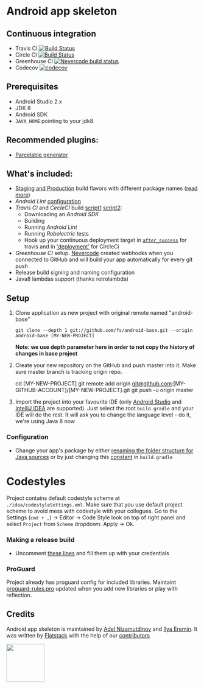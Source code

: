 Android app skeleton
=======================================
## Continuous integration
* Travis CI [![Build Status](https://travis-ci.org/fs/android-base.png)](https://travis-ci.org/fs/android-base/pull_requests)
* Circle CI [![Build Status](https://circleci.com/gh/fs/android-base.png?style=shield&circle-token=c932b3e8650c436df970e9d1e9e06e8ef8fc9893)](https://circleci.com/gh/fs/android-base)
* Greenhouse CI [![Nevercode build status](https://app.nevercode.io/api/projects/e593d665-7dba-480e-955d-59e7935c61b9/workflows/271f3337-1abb-4504-82f6-a037c50cddf4/status_badge.svg?branch=master&style=shields)](https://app.nevercode.io/#/project/e593d665-7dba-480e-955d-59e7935c61b9/workflow/271f3337-1abb-4504-82f6-a037c50cddf4/latestBuild?branch=master)
* Codecov [![codecov](https://codecov.io/gh/fs/android-base/branch/master/graph/badge.svg)](https://codecov.io/gh/fs/android-base)

## Prerequisites
* Android Studio 2.x
* JDK 8
* Android SDK
* `JAVA_HOME` pointing to your jdk8

## Recommended plugins:
* [Parcelable generator](https://github.com/mcharmas/android-parcelable-intellij-plugin)

## What's included:
* [Staging and Production](https://github.com/fs/android-base/blob/master/app/build.gradle#L29-L38) build flavors with different package names ([read more](http://tools.android.com/tech-docs/new-build-system/user-guide#TOC-Product-flavors))
* *Android Lint* [configuration](https://github.com/fs/android-base/blob/master/app/build.gradle#L56-L61)
* *Travis CI* and *CircleCI* build [script1](https://github.com/fs/android-base/blob/master/.travis.yml) [script2](https://github.com/fs/android-base/blob/master/circle.yml):
    * Downloading an *Android SDK*
    * Building
    * Running *Android Lint*
    * Running *Robolectric* tests
    * Hook up your continuous deployment target in [`after_success`](https://github.com/fs/android-base/blob/master/.travis.yml#L40) for travis and in ['deployment'](https://github.com/fs/android-base/blob/master/circle.yml#L20) for CircleCi
* *Greenhouse CI* setup. [Nevercode](http://greenhouseci.com/) created webhooks when you connected to GitHub and will build your app automatically for every git push
* Release build signing and naming configuration
* Java8 lambdas support (thanks retrolambda)

## Setup
 1. Clone application as new project with original remote named "android-base"

    	git clone --depth 1 git://github.com/fs/android-base.git --origin android-base [MY-NEW-PROJECT]

    **Note: we use depth parameter here in order to not copy the history of changes in base project**

 2. Create your new repository on the GitHub and push master into it. Make sure master branch is tracking origin repo.

      cd [MY-NEW-PROJECT]
    	git remote add origin git@github.com:[MY-GITHUB-ACCOUNT]/[MY-NEW-PROJECT].git
    	git push -u origin master

 3. Import the project into your favourite IDE (only [Android Studio](https://developer.android.com/sdk/installing/studio.html) and [IntelliJ IDEA](http://www.jetbrains.com/idea/) are supported).
Just select the root `build.gradle` and your IDE will do the rest.
It will ask you to change the language level - do it, we're using Java 8 now

### Configuration
* Change your app's package by either [renaming the folder structure for Java sources](https://github.com/fs/android-base/tree/master/app/src/main/java/com/flatstack/android) or by just changing this [constant](https://github.com/fs/android-base/blob/master/app/build.gradle#L5) in `build.gradle`

# Codestyles
Project contains default codestyle scheme at `./idea/codestyleSettings.xml`. Make sure that you use default project scheme to avoid mess with codestyle with your collegues.
Go to the Settings (`cmd + ,`) -> Editor -> Code Style look on top of right panel and select `Project` from `Scheme` dropdown. Apply -> Ok.

### Making a release build
* Uncomment [these lines](https://github.com/fs/android-base/blob/master/app/build.gradle#L41-L48) and fill them up with your credentials

### ProGuard
Project already has proguard config for included libraries.
Maintaint [proguard-rules.pro](https://github.com/fs/android-base/blob/master/app/proguard-rules.pro) updated when you add new libraries or play with reflection.

## Credits
Android app skeleton is maintained by [Adel Nizamutdinov](http://github.com/adelnizamutdinov) and [Ilya Eremin](http://github.com/ilyaeremin).
It was written by [Flatstack](http://www.flatstack.com) with the help of our
[contributors](http://github.com/fs/android-base/contributors)

[<img src="http://www.flatstack.com/logo.svg" width="100"/>](http://www.flatstack.com)
